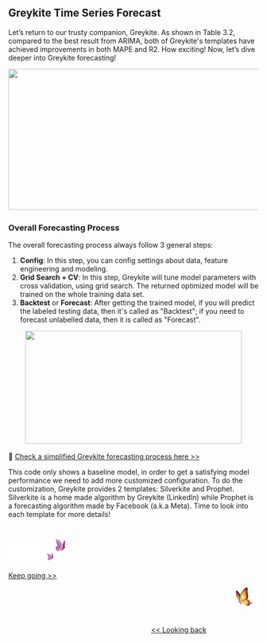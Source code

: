 ## Greykite Time Series Forecast
Let’s return to our trusty companion, Greykite. As shown in Table 3.2, compared to the best result from ARIMA, both of Greykite's templates have achieved improvements in both MAPE and R2. How exciting! Now, let’s dive deeper into Greykite forecasting!

<p align="center">
<img src="https://github.com/lady-h-world/My_Garden/blob/main/images/Garden_Totem_images/forecasting/arima_vs_grey_kite.png" width="818" height="283" />
</p>


### Overall Forecasting Process
The overall forecasting process always follow 3 general steps:

1. <b>Config</b>: In this step, you can config settings about data, feature engineering and modeling.
2. <b>Grid Search + CV</b>: In this step, Greykite will tune model parameters with cross validation, using grid search. The returned optimized model will be trained on the whole training data set.
3. <b>Backtest</b> or <b>Forecast</b>: After getting the trained model, if you will predict the labeled testing data, then it's called as "Backtest"; if you need to forecast unlabelled data, then it is called as "Forecast".

<p align="center">
<img src="https://github.com/lady-h-world/My_Garden/blob/main/images/Garden_Totem_images/forecasting/gk_forecast_process.png" width="436" height="227" />
</p>

🌻 [Check a simplified Greykite forecasting process here >>][1]

This code only shows a baseline model, in order to get a satisfying model performance we need to add more customized configuration. To do the customization, Greykite provides 2 templates: Silverkite and Prophet. Silverkite is a home made algorithm by Greykite (LinkedIn) while Prophet is a forecasting algorithm made by Facebook (a.k.a Meta). Time to look into each template for more details!


#
<p align="left">
<img src="https://github.com/lady-h-world/My_Garden/blob/main/images/follow_us.png" width="120" height="50" />
</p>

[Keep going >>][2]

<p align="right">
<img src="https://github.com/lady-h-world/My_Garden/blob/main/images/going_back.png" width="60" height="44" />
</p>

&nbsp;&nbsp;&nbsp;&nbsp;&nbsp;&nbsp;&nbsp;&nbsp;&nbsp;&nbsp;&nbsp;&nbsp;&nbsp;&nbsp;&nbsp;&nbsp;&nbsp;&nbsp;&nbsp;&nbsp;&nbsp;&nbsp;&nbsp;&nbsp;&nbsp;&nbsp;&nbsp;&nbsp;&nbsp;&nbsp;&nbsp;&nbsp;&nbsp;&nbsp;&nbsp;&nbsp;&nbsp;&nbsp;&nbsp;&nbsp;&nbsp;&nbsp;&nbsp;&nbsp;&nbsp;&nbsp;&nbsp;&nbsp;&nbsp;&nbsp;&nbsp;&nbsp;&nbsp;&nbsp;&nbsp;&nbsp;&nbsp;&nbsp;&nbsp;&nbsp;&nbsp;&nbsp;&nbsp;&nbsp;&nbsp;&nbsp;&nbsp;&nbsp;&nbsp;&nbsp;&nbsp;&nbsp;&nbsp;&nbsp;&nbsp;&nbsp;&nbsp;&nbsp;&nbsp;&nbsp;&nbsp;&nbsp;&nbsp;&nbsp;&nbsp;&nbsp;&nbsp;&nbsp;&nbsp;&nbsp;&nbsp;&nbsp;&nbsp;&nbsp;&nbsp;&nbsp;&nbsp;&nbsp;&nbsp;&nbsp;&nbsp;&nbsp;&nbsp;&nbsp;&nbsp;&nbsp;&nbsp;&nbsp;&nbsp;&nbsp;&nbsp;&nbsp;&nbsp;&nbsp;&nbsp;&nbsp;&nbsp;&nbsp;&nbsp;&nbsp;&nbsp;&nbsp;&nbsp;&nbsp;&nbsp;&nbsp;&nbsp;&nbsp;&nbsp;&nbsp;&nbsp;&nbsp;&nbsp;&nbsp;&nbsp;&nbsp;&nbsp;&nbsp;&nbsp;&nbsp;&nbsp;&nbsp;&nbsp;&nbsp;&nbsp;&nbsp;&nbsp;&nbsp;&nbsp;&nbsp;&nbsp;&nbsp;&nbsp;&nbsp;&nbsp;&nbsp;&nbsp;&nbsp;&nbsp;&nbsp;&nbsp;&nbsp;&nbsp;&nbsp;&nbsp;&nbsp;&nbsp;&nbsp;&nbsp;&nbsp;&nbsp;&nbsp;&nbsp;&nbsp;&nbsp;&nbsp;&nbsp;&nbsp;&nbsp;&nbsp;&nbsp;&nbsp;&nbsp;&nbsp;&nbsp;&nbsp;&nbsp;&nbsp;&nbsp;&nbsp;&nbsp;&nbsp;&nbsp;&nbsp;&nbsp;&nbsp;&nbsp;&nbsp;&nbsp;&nbsp;&nbsp;[<< Looking back][3]
 



[1]:https://github.com/lady-h-world/My_Garden/blob/main/code/penitent_arch/greykite_experiments/gk_forecast_baseline.ipynb
[2]:https://github.com/lady-h-world/My_Garden/blob/main/reading_pages/Penitent_Arch/ts17.md
[3]:https://github.com/lady-h-world/My_Garden/blob/main/reading_pages/Penitent_Arch/ts15.md
